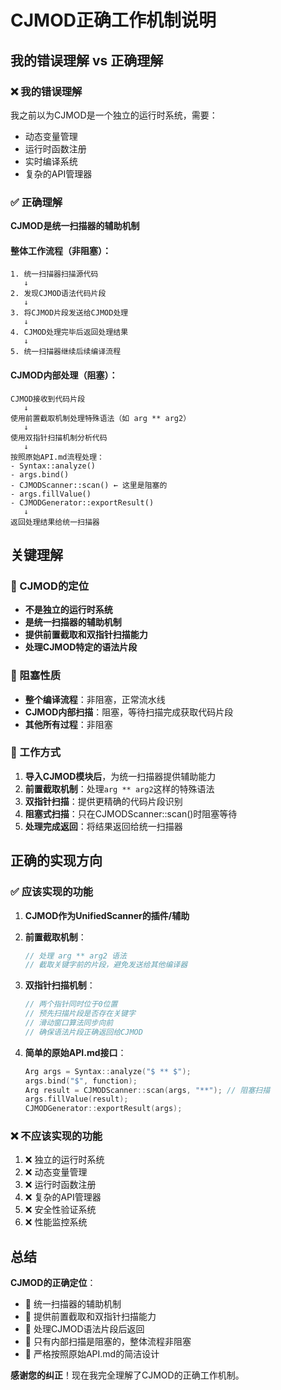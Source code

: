 # CJMOD正确工作机制说明

## 我的错误理解 vs 正确理解

### ❌ 我的错误理解
我之前以为CJMOD是一个独立的运行时系统，需要：
- 动态变量管理
- 运行时函数注册
- 实时编译系统
- 复杂的API管理器

### ✅ 正确理解

**CJMOD是统一扫描器的辅助机制**

#### 整体工作流程（非阻塞）：
```
1. 统一扫描器扫描源代码
   ↓
2. 发现CJMOD语法代码片段
   ↓  
3. 将CJMOD片段发送给CJMOD处理
   ↓
4. CJMOD处理完毕后返回处理结果
   ↓
5. 统一扫描器继续后续编译流程
```

#### CJMOD内部处理（阻塞）：
```
CJMOD接收到代码片段
   ↓
使用前置截取机制处理特殊语法（如 arg ** arg2）
   ↓
使用双指针扫描机制分析代码
   ↓
按照原始API.md流程处理：
- Syntax::analyze()
- args.bind()  
- CJMODScanner::scan() ← 这里是阻塞的
- args.fillValue()
- CJMODGenerator::exportResult()
   ↓
返回处理结果给统一扫描器
```

## 关键理解

### 🎯 CJMOD的定位
- **不是独立的运行时系统**
- **是统一扫描器的辅助机制**
- **提供前置截取和双指针扫描能力**
- **处理CJMOD特定的语法片段**

### 🎯 阻塞性质
- **整个编译流程**：非阻塞，正常流水线
- **CJMOD内部扫描**：阻塞，等待扫描完成获取代码片段
- **其他所有过程**：非阻塞

### 🎯 工作方式
1. **导入CJMOD模块后**，为统一扫描器提供辅助能力
2. **前置截取机制**：处理`arg ** arg2`这样的特殊语法
3. **双指针扫描**：提供更精确的代码片段识别
4. **阻塞式扫描**：只在CJMODScanner::scan()时阻塞等待
5. **处理完成返回**：将结果返回给统一扫描器

## 正确的实现方向

### ✅ 应该实现的功能

1. **CJMOD作为UnifiedScanner的插件/辅助**
2. **前置截取机制**：
   ```cpp
   // 处理 arg ** arg2 语法
   // 截取关键字前的片段，避免发送给其他编译器
   ```

3. **双指针扫描机制**：
   ```cpp
   // 两个指针同时位于0位置
   // 预先扫描片段是否存在关键字
   // 滑动窗口算法同步向前
   // 确保语法片段正确返回给CJMOD
   ```

4. **简单的原始API.md接口**：
   ```cpp
   Arg args = Syntax::analyze("$ ** $");
   args.bind("$", function);
   Arg result = CJMODScanner::scan(args, "**"); // 阻塞扫描
   args.fillValue(result);
   CJMODGenerator::exportResult(args);
   ```

### ❌ 不应该实现的功能

1. ❌ 独立的运行时系统
2. ❌ 动态变量管理
3. ❌ 运行时函数注册
4. ❌ 复杂的API管理器
5. ❌ 安全性验证系统
6. ❌ 性能监控系统

## 总结

**CJMOD的正确定位**：
- 🎯 统一扫描器的辅助机制
- 🎯 提供前置截取和双指针扫描能力  
- 🎯 处理CJMOD语法片段后返回
- 🎯 只有内部扫描是阻塞的，整体流程非阻塞
- 🎯 严格按照原始API.md的简洁设计

**感谢您的纠正**！现在我完全理解了CJMOD的正确工作机制。